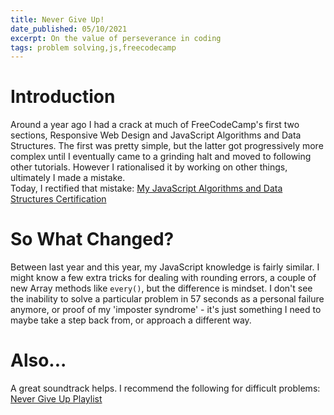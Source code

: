 ```yaml
---
title: Never Give Up! 
date_published: 05/10/2021
excerpt: On the value of perseverance in coding
tags: problem solving,js,freecodecamp
---
```

# Introduction
Around a year ago I had a crack at much of FreeCodeCamp's first two sections, Responsive Web Design and JavaScript Algorithms and Data Structures. The first was pretty simple, but the latter got progressively more complex until I eventually came to a grinding halt and moved to following other tutorials. However I rationalised it by working on other things, ultimately I made a mistake.
<br />
Today, I rectified that mistake: 
[My JavaScript Algorithms and Data Structures Certification](https://www.freecodecamp.org/certification/fcc2ad59fa6-ae7f-4044-b8f5-8bcc81813930/javascript-algorithms-and-data-structures)
<br />
# So What Changed?
Between last year and this year, my JavaScript knowledge is fairly similar. I might know a few extra tricks for dealing with rounding errors, a couple of new Array methods like `every()`, but the difference is mindset. I don't see the inability to solve a particular problem in 57 seconds as a personal failure anymore, or proof of my 'imposter syndrome' - it's just something I need to maybe take a step back from, or approach a different way.
<br />
# Also...
A great soundtrack helps. I recommend the following for difficult problems:
[Never Give Up Playlist](https://www.youtube.com/watch?v=54j-ePPQStU&list=PLsNNLBINF4vZ0klBkVlr_UmPDU8VThNGu)